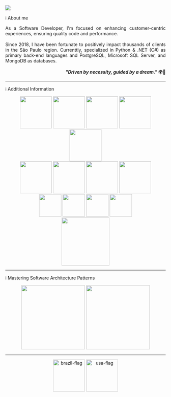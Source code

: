 <img src="https://portfolio-kaiogotya.s3.us-east-2.amazonaws.com/github-brand-new.png" />

ℹ About me

<div align="justify">
  As a Software Developer, I'm focused on enhancing customer-centric experiences, ensuring quality code and performance. 
<div>
  
<div> 
  &nbsp;
</div>

<div> 
  Since 2018, I have been fortunate to positively impact thousands of clients in the São Paulo region. Currenttly, specialized in Python & .NET (C#) as primary back-end languages and PostgreSQL, Microsoft SQL Server, and MongoDB as databases.
</div>

<div> 
  &nbsp;
</div>

<div align="right">  
 <i> <b> "Driven by necessity, guided by a dream." </b> </i> 🌍🧠   
</div>

<hr>

ℹ Additional Information

<div align="center">    
  <img height="100em" src="https://cdn.jsdelivr.net/gh/devicons/devicon@latest/icons/python/python-original-wordmark.svg" />
  <img height="100em" src="https://cdn.jsdelivr.net/gh/devicons/devicon@latest/icons/csharp/csharp-original.svg" />
  <img height="100em" src="https://cdn.jsdelivr.net/gh/devicons/devicon@latest/icons/azuresqldatabase/azuresqldatabase-original.svg"/>   
  <img height="100em" src="https://cdn.jsdelivr.net/gh/devicons/devicon@latest/icons/mongodb/mongodb-original.svg"/>
  <img height="100em" src="https://cdn.jsdelivr.net/gh/devicons/devicon@latest/icons/postman/postman-original.svg"/>
</div>

<div align="center">
  <img height="100em" src="https://cdn.jsdelivr.net/gh/devicons/devicon@latest/icons/dbeaver/dbeaver-original.svg" />
  <img height="100em" src="https://cdn.jsdelivr.net/gh/devicons/devicon@latest/icons/azuredevops/azuredevops-original.svg" />
  <img height="100em" src="https://cdn.jsdelivr.net/gh/devicons/devicon@latest/icons/vscode/vscode-original-wordmark.svg" /> 
  <img height="100em" src="https://cdn.jsdelivr.net/gh/devicons/devicon@latest/icons/visualstudio/visualstudio-original.svg" />
</div>


<div align="center">
  <img height="70em" src="https://cdn.jsdelivr.net/gh/devicons/devicon@latest/icons/javascript/javascript-original.svg" />         
  <img height="70em" src="https://cdn.jsdelivr.net/gh/devicons/devicon@latest/icons/typescript/typescript-original.svg" />          
  <img height="70em" src="https://cdn.jsdelivr.net/gh/devicons/devicon@latest/icons/tailwindcss/tailwindcss-original.svg"/>          
  <img height="70em" src="https://cdn.jsdelivr.net/gh/devicons/devicon@latest/icons/bootstrap/bootstrap-original.svg" />  
</div>

<div align="center">
  <img height="150em" src="https://cdn.jsdelivr.net/gh/devicons/devicon@latest/icons/git/git-plain-wordmark.svg" />
</div>

<hr>

ℹ Mastering Software Architecture Patterns
<div align="center">
  <img height="200em" src="https://res.cloudinary.com/dw5vgi1w1/image/upload/v1756565385/CleanArchitecture_jdouet.jpg"/>
  <img height="200em" src="https://res.cloudinary.com/dw5vgi1w1/image/upload/v1756565477/MVC-Architecture-800x450_k90kya.png"/>
</div>

<hr> 

<div align="center">  
  <img height="100em" src="https://img.icons8.com/color/96/brazil-circular.png" alt="brazil-flag"/>  
  <img height="100em" src="https://img.icons8.com/color/96/usa-circular.png" alt="usa-flag"/>
</div>


